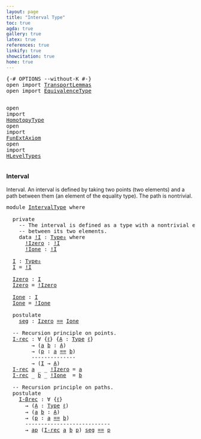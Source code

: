 ```yaml
---
layout: page
title: "Interval Type"
toc: true
agda: true
gallery: true
latex: true
references: true
linkify: true
showcitation: true
home: true
---
```


<div class="hide" >
<pre class="Agda">
<a id="187" class="Symbol">{-#</a> <a id="191" class="Keyword">OPTIONS</a> <a id="199" class="Pragma">--without-K</a> <a id="211" class="Symbol">#-}</a>
<a id="215" class="Keyword">open</a> <a id="220" class="Keyword">import</a> <a id="227" href="TransportLemmas.html" class="Module">TransportLemmas</a>
<a id="243" class="Keyword">open</a> <a id="248" class="Keyword">import</a> <a id="255" href="EquivalenceType.html" class="Module">EquivalenceType</a>

<a id="272" class="Keyword">open</a> <a id="277" class="Keyword">import</a> <a id="284" href="HomotopyType.html" class="Module">HomotopyType</a>
<a id="297" class="Keyword">open</a> <a id="302" class="Keyword">import</a> <a id="309" href="FunExtAxiom.html" class="Module">FunExtAxiom</a>
<a id="321" class="Keyword">open</a> <a id="326" class="Keyword">import</a> <a id="333" href="HLevelTypes.html" class="Module">HLevelTypes</a>
</pre>
</div>

### Interval

Interval. An interval is defined by taking two points (two elements) and a path
between them (an element of the equality type). The path is nontrivial.

<pre class="Agda">
<a id="544" class="Keyword">module</a> <a id="551" href="IntervalType.html" class="Module">IntervalType</a> <a id="564" class="Keyword">where</a>

  <a id="573" class="Keyword">private</a>
    <a id="585" class="Comment">-- The interval is defined as a type with a nontrivial equality</a>
    <a id="653" class="Comment">-- between its two elements.</a>
    <a id="686" class="Keyword">data</a> <a id="!I"></a><a id="691" href="IntervalType.html#691" class="Datatype">!I</a> <a id="694" class="Symbol">:</a> <a id="696" href="Intro.html#1516" class="Function">Type₀</a> <a id="702" class="Keyword">where</a>
      <a id="!I.!Izero"></a><a id="714" href="IntervalType.html#714" class="InductiveConstructor">!Izero</a> <a id="721" class="Symbol">:</a> <a id="723" href="IntervalType.html#691" class="Datatype">!I</a>
      <a id="!I.!Ione"></a><a id="732" href="IntervalType.html#732" class="InductiveConstructor">!Ione</a> <a id="738" class="Symbol">:</a> <a id="740" href="IntervalType.html#691" class="Datatype">!I</a>

  <a id="I"></a><a id="746" href="IntervalType.html#746" class="Function">I</a> <a id="748" class="Symbol">:</a> <a id="750" href="Intro.html#1516" class="Function">Type₀</a>
  <a id="758" href="IntervalType.html#746" class="Function">I</a> <a id="760" class="Symbol">=</a> <a id="762" href="IntervalType.html#691" class="Datatype">!I</a>

  <a id="Izero"></a><a id="768" href="IntervalType.html#768" class="Function">Izero</a> <a id="774" class="Symbol">:</a> <a id="776" href="IntervalType.html#746" class="Function">I</a>
  <a id="780" href="IntervalType.html#768" class="Function">Izero</a> <a id="786" class="Symbol">=</a> <a id="788" href="IntervalType.html#714" class="InductiveConstructor">!Izero</a>

  <a id="Ione"></a><a id="798" href="IntervalType.html#798" class="Function">Ione</a> <a id="803" class="Symbol">:</a> <a id="805" href="IntervalType.html#746" class="Function">I</a>
  <a id="809" href="IntervalType.html#798" class="Function">Ione</a> <a id="814" class="Symbol">=</a> <a id="816" href="IntervalType.html#732" class="InductiveConstructor">!Ione</a>

  <a id="825" class="Keyword">postulate</a>
    <a id="seg"></a><a id="839" href="IntervalType.html#839" class="Postulate">seg</a> <a id="843" class="Symbol">:</a> <a id="845" href="IntervalType.html#768" class="Function">Izero</a> <a id="851" href="EqualityType.html#931" class="Datatype Operator">==</a> <a id="854" href="IntervalType.html#798" class="Function">Ione</a>

  <a id="862" class="Comment">-- Recursion principle on points.</a>
  <a id="I-rec"></a><a id="898" href="IntervalType.html#898" class="Function">I-rec</a> <a id="904" class="Symbol">:</a> <a id="906" class="Symbol">∀</a> <a id="908" class="Symbol">{</a><a id="909" href="IntervalType.html#909" class="Bound">ℓ</a><a id="910" class="Symbol">}</a> <a id="912" class="Symbol">{</a><a id="913" href="IntervalType.html#913" class="Bound">A</a> <a id="915" class="Symbol">:</a> <a id="917" href="Intro.html#1442" class="Function">Type</a> <a id="922" href="IntervalType.html#909" class="Bound">ℓ</a><a id="923" class="Symbol">}</a>
        <a id="933" class="Symbol">→</a> <a id="935" class="Symbol">(</a><a id="936" href="IntervalType.html#936" class="Bound">a</a> <a id="938" href="IntervalType.html#938" class="Bound">b</a> <a id="940" class="Symbol">:</a> <a id="942" href="IntervalType.html#913" class="Bound">A</a><a id="943" class="Symbol">)</a>
        <a id="953" class="Symbol">→</a> <a id="955" class="Symbol">(</a><a id="956" href="IntervalType.html#956" class="Bound">p</a> <a id="958" class="Symbol">:</a> <a id="960" href="IntervalType.html#936" class="Bound">a</a> <a id="962" href="EqualityType.html#931" class="Datatype Operator">==</a> <a id="965" href="IntervalType.html#938" class="Bound">b</a><a id="966" class="Symbol">)</a>
        <a id="976" class="Comment">--------------</a>
        <a id="999" class="Symbol">→</a> <a id="1001" class="Symbol">(</a><a id="1002" href="IntervalType.html#746" class="Function">I</a> <a id="1004" class="Symbol">→</a> <a id="1006" href="IntervalType.html#913" class="Bound">A</a><a id="1007" class="Symbol">)</a>
  <a id="1011" href="IntervalType.html#898" class="Function">I-rec</a> <a id="1017" href="IntervalType.html#1017" class="Bound">a</a> <a id="1019" class="Symbol">_</a> <a id="1021" class="Symbol">_</a> <a id="1023" href="IntervalType.html#714" class="InductiveConstructor">!Izero</a> <a id="1030" class="Symbol">=</a> <a id="1032" href="IntervalType.html#1017" class="Bound">a</a>
  <a id="1036" href="IntervalType.html#898" class="Function">I-rec</a> <a id="1042" class="Symbol">_</a> <a id="1044" href="IntervalType.html#1044" class="Bound">b</a> <a id="1046" class="Symbol">_</a> <a id="1048" href="IntervalType.html#732" class="InductiveConstructor">!Ione</a>  <a id="1055" class="Symbol">=</a> <a id="1057" href="IntervalType.html#1044" class="Bound">b</a>

  <a id="1062" class="Comment">-- Recursion principle on paths.</a>
  <a id="1097" class="Keyword">postulate</a>
    <a id="I-βrec"></a><a id="1111" href="IntervalType.html#1111" class="Postulate">I-βrec</a> <a id="1118" class="Symbol">:</a> <a id="1120" class="Symbol">∀</a> <a id="1122" class="Symbol">{</a><a id="1123" href="IntervalType.html#1123" class="Bound">ℓ</a><a id="1124" class="Symbol">}</a>
      <a id="1132" class="Symbol">→</a> <a id="1134" class="Symbol">(</a><a id="1135" href="IntervalType.html#1135" class="Bound">A</a> <a id="1137" class="Symbol">:</a> <a id="1139" href="Intro.html#1442" class="Function">Type</a> <a id="1144" href="IntervalType.html#1123" class="Bound">ℓ</a><a id="1145" class="Symbol">)</a>
      <a id="1153" class="Symbol">→</a> <a id="1155" class="Symbol">(</a><a id="1156" href="IntervalType.html#1156" class="Bound">a</a> <a id="1158" href="IntervalType.html#1158" class="Bound">b</a> <a id="1160" class="Symbol">:</a> <a id="1162" href="IntervalType.html#1135" class="Bound">A</a><a id="1163" class="Symbol">)</a>
      <a id="1171" class="Symbol">→</a> <a id="1173" class="Symbol">(</a><a id="1174" href="IntervalType.html#1174" class="Bound">p</a> <a id="1176" class="Symbol">:</a> <a id="1178" href="IntervalType.html#1156" class="Bound">a</a> <a id="1180" href="EqualityType.html#931" class="Datatype Operator">==</a> <a id="1183" href="IntervalType.html#1158" class="Bound">b</a><a id="1184" class="Symbol">)</a>
      <a id="1192" class="Comment">---------------------------</a>
      <a id="1226" class="Symbol">→</a> <a id="1228" href="AlgebraOnPaths.html#442" class="Function">ap</a> <a id="1231" class="Symbol">(</a><a id="1232" href="IntervalType.html#898" class="Function">I-rec</a> <a id="1238" href="IntervalType.html#1156" class="Bound">a</a> <a id="1240" href="IntervalType.html#1158" class="Bound">b</a> <a id="1242" href="IntervalType.html#1174" class="Bound">p</a><a id="1243" class="Symbol">)</a> <a id="1245" href="IntervalType.html#839" class="Postulate">seg</a> <a id="1249" href="EqualityType.html#931" class="Datatype Operator">==</a> <a id="1252" href="IntervalType.html#1174" class="Bound">p</a>

</pre>
